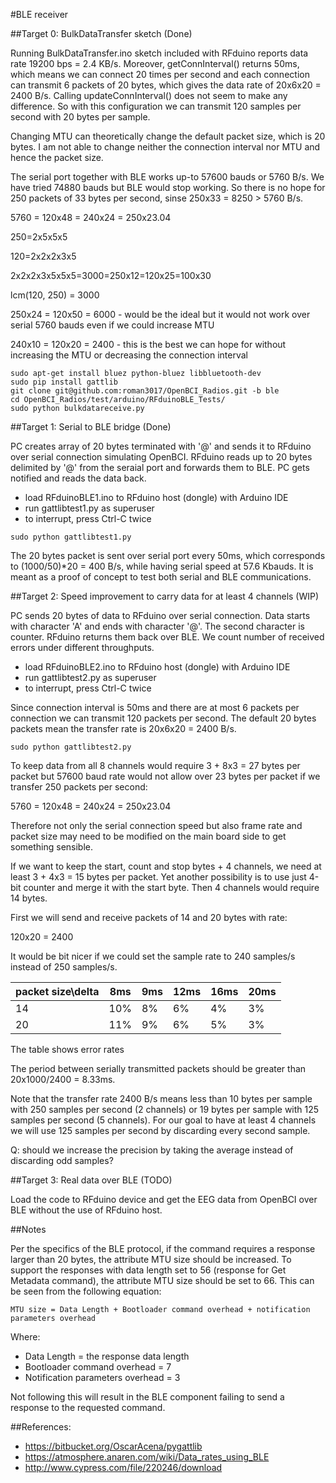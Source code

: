 #BLE receiver

##Target 0: BulkDataTransfer sketch (Done)

Running BulkDataTransfer.ino sketch included with RFduino reports data rate 19200 bps = 2.4 KB/s. Moreover, getConnInterval() returns 50ms, which means we can connect 20 times per second and each connection can transmit 6 packets of 20 bytes, which gives the data rate of 20x6x20 = 2400 B/s. Calling updateConnInterval() does not seem to make any difference. So with this configuration we can transmit 120 samples per second with 20 bytes per sample.

Changing MTU can theoretically change the default packet size, which is 20 bytes. I am not able to change neither the connection interval nor MTU and hence the packet size.

The serial port together with BLE works up-to 57600 bauds or 5760 B/s. We have tried 74880 bauds but BLE would stop working. So there is no hope for 250 packets of 33 bytes per second, sinse 250x33 = 8250 > 5760 B/s.

5760 = 120x48 = 240x24 = 250x23.04

250=2x5x5x5

120=2x2x2x3x5

2x2x2x3x5x5x5=3000=250x12=120x25=100x30

lcm(120, 250) = 3000

250x24 = 120x50 = 6000 - would be the ideal but it would not work over serial 5760 bauds even if we could increase MTU

240x10 = 120x20 = 2400 - this is the best we can hope for without increasing the MTU or decreasing the connection interval

```
sudo apt-get install bluez python-bluez libbluetooth-dev
sudo pip install gattlib
git clone git@github.com:roman3017/OpenBCI_Radios.git -b ble
cd OpenBCI_Radios/test/arduino/RFduinoBLE_Tests/
sudo python bulkdatareceive.py
```

##Target 1: Serial to BLE bridge (Done)

PC creates array of 20 bytes terminated with '@' and sends it to RFduino over serial connection simulating OpenBCI.
RFduino reads up to 20 bytes delimited by '@' from the seraial port and forwards them to BLE. PC gets notified and reads the data back.

 - load RFduinoBLE1.ino to RFduino host (dongle) with Arduino IDE
 - run gattlibtest1.py as superuser
 - to interrupt, press Ctrl-C twice

```
sudo python gattlibtest1.py
```

The 20 bytes packet is sent over serial port every 50ms, which corresponds to (1000/50)*20 = 400 B/s, while having serial speed at 57.6 Kbauds. It is meant as a proof of concept to test both serial and BLE communications.

##Target 2: Speed improvement to carry data for at least 4 channels (WIP)

PC sends 20 bytes of data to RFduino over serial connection. Data starts with character 'A' and ends with character '@'. The second character is counter. RFduino returns them back over BLE. We count number of received errors under different throughputs.

 - load RFduinoBLE2.ino to RFduino host (dongle) with Arduino IDE
 - run gattlibtest2.py as superuser
 - to interrupt, press Ctrl-C twice

Since connection interval is 50ms and there are at most 6 packets per connection we can transmit 120 packets per second. The default 20 bytes packets mean the transfer rate is 20x6x20 = 2400 B/s.

```
sudo python gattlibtest2.py
```

To keep data from all 8 channels would require 3 + 8x3 = 27 bytes per packet but 57600 baud rate would not allow over 23 bytes per packet if we transfer 250 packets per second:

5760 = 120x48 = 240x24 = 250x23.04

Therefore not only the serial connection speed but also frame rate and packet size may need to be modified on the main board side to get something sensible.

If we want to keep the start, count and stop bytes + 4 channels, we need at least 3 + 4x3 = 15 bytes per packet. Yet another possibility is to use just 4-bit counter and merge it with the start byte. Then 4 channels would require 14 bytes.

First we will send and receive packets of 14 and 20 bytes with rate:

120x20 = 2400

It would be bit nicer if we could set the sample rate to 240 samples/s instead of 250 samples/s.

|packet size\delta|8ms           |9ms           |12ms          |16ms           |20ms           |
|-----------------|--------------|--------------|--------------|---------------|---------------|
|14               |10%           |8%            |6%            |4%             |3%             |
|20               |11%           |9%            |6%            |5%             |3%             |
The table shows error rates

The period between serially transmitted packets should be greater than 20x1000/2400 = 8.33ms.

Note that the transfer rate 2400 B/s means less than 10 bytes per sample with 250 samples per second (2 channels) or 19 bytes per sample with 125 samples per second (5 channels). For our goal to have at least 4 channels we will use 125 samples per second by discarding every second sample.

Q: should we increase the precision by taking the average instead of discarding odd samples?

##Target 3: Real data over BLE (TODO)

Load the code to RFduino device and get the EEG data from OpenBCI over BLE without the use of RFduino host.

##Notes

Per the specifics of the BLE protocol, if the command requires a response larger than 20
bytes, the attribute MTU size should be increased. To support the responses with data
length set to 56 (response for Get Metadata command), the attribute MTU size should be
set to 66. This can be seen from the following equation:

```
MTU size = Data Length + Bootloader command overhead + notification parameters overhead
```

Where:

 - Data Length = the response data length
 - Bootloader command overhead = 7
 - Notification parameters overhead = 3

Not following this will result in the BLE component failing to send a response to the requested command.

##References:

 - ​https://bitbucket.org/OscarAcena/pygattlib
 - https://atmosphere.anaren.com/wiki/Data_rates_using_BLE
 - http://www.cypress.com/file/220246/download

